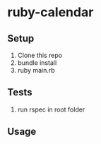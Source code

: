# ruby-calendar

## Setup

1. Clone this repo
2. bundle install
3. ruby main.rb

## Tests

1. run rspec in root folder

## Usage

